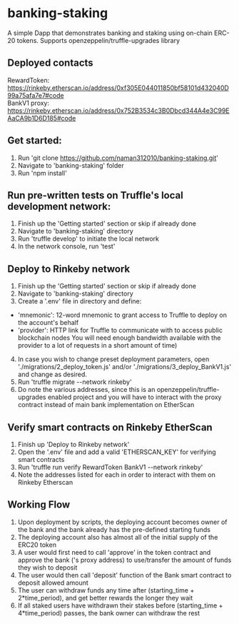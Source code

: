 # banking-staking
A simple Dapp that demonstrates banking and staking using on-chain ERC-20 tokens. Supports openzeppelin/truffle-upgrades library

## Deployed contacts
RewardToken: https://rinkeby.etherscan.io/address/0xf305E044011850bf58101d432040D99a75afa7e7#code <br>
BankV1 proxy: https://rinkeby.etherscan.io/address/0x752B3534c3B0Dbcd344A4e3C99EAaCA9b1D6D185#code

## Get started:
1. Run 'git clone https://github.com/naman312010/banking-staking.git'
2. Navigate to 'banking-staking' folder
3. Run 'npm install'

## Run pre-written tests on Truffle's local development network:
1. Finish up the 'Getting started' section or skip if already done
2. Navigate to 'banking-staking' directory
3. Run 'truffle develop' to initiate the local network
4. In the network console, run 'test'

## Deploy to Rinkeby network
1. Finish up the 'Getting started' section or skip if already done
2. Navigate to 'banking-staking' directory
3. Create a '.env' file in  directory and define: <br>
- 'mnemonic': 12-word mnemonic to grant access to Truffle to deploy on the account's behalf
- 'provider': HTTP link for Truffle to communicate with to access public blockchain nodes You will need enough bandwidth available with the provider to a lot of requests in a short amount of time)
4.  In case you wish to change preset deployment parameters, open './migrations/2_deploy_token.js' and/or './migrations/3_deploy_BankV1.js' and change as desired.
5. Run 'truffle migrate --network rinkeby'
6. Do note the various addresses, since this is an openzeppelin/truffle-upgrades enabled project and you will have to interact with the proxy contract instead of main bank implementation on EtherScan

## Verify smart contracts on Rinkeby EtherScan
1. Finish up 'Deploy to Rinkeby network'
2. Open the '.env' file and add a valid 'ETHERSCAN_KEY' for verifying smart contracts
3. Run 'truffle run verify RewardToken BankV1 --network rinkeby'
4. Note the addresses listed for each in order to interact with them on Rinkeby Etherscan

## Working Flow
1. Upon deployment by scripts, the deploying account becomes owner of the bank and the bank already has the pre-defined starting funds
2. The deploying account also has almost all of the initial supply of the ERC20 token
3. A user would first need to call 'approve' in the token contract and approve the bank ('s proxy address) to use/transfer the amount of funds they wish to deposit
4. The user would then call 'deposit' function of the Bank smart contract to deposit allowed amount
5. The user can withdraw funds any time after (starting_time + 2*time_period), and get better rewards the longer they wait
6. If all staked users have withdrawn their stakes before (starting_time + 4*time_period) passes, the bank owner can withdraw the rest
